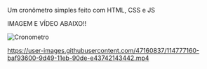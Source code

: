 Um cronômetro simples feito com HTML, CSS e JS

IMAGEM E VÍDEO ABAIXO!!


![Cronometro](https://user-images.githubusercontent.com/47160837/114777271-e3813000-9d49-11eb-954e-d482f5b1e3fd.png)


https://user-images.githubusercontent.com/47160837/114777160-baf93600-9d49-11eb-90de-e43742143442.mp4


